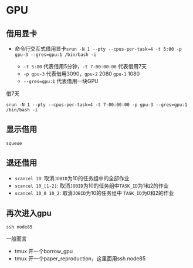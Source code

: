 # GPU



## 借用显卡

- 命令行交互式借用显卡`srun -N 1 --pty --cpus-per-task=4 -t 5:00 -p gpu-3 --gres=gpu:1 /bin/bash -i`

  - `-t 5:00` 代表借用5分钟，`-t 7-00:00:00` 代表借用7天
  - `-p gpu-3` 代表借用3090，`gpu-2` 2080 `gpu-1` 1080
  - `--gres=gpu:1` 代表借用一块GPU



借7天

`srun -N 1 --pty --cpus-per-task=4 -t 7-00:00:00 -p gpu-3 --gres=gpu:1 /bin/bash -i`



## 显示借用

`squeue`



## 退还借用

- `scancel 10`: 取消`JOBID`为10的任务组中的全部作业
- `scancel 10_[1-2]`: 取消`JOBID`为10的任务组中`TASK_ID`为1和2的作业
- `scancel 10_0 10_2`: 取消`JOBID`为10的任务组中 `TASK_ID`为0和2的作业





## 再次进入gpu

`ssh node85`

一般而言

- tmux 开一个borrow_gpu
- tmux 开一个paper_reproduction，这里面用ssh node85
